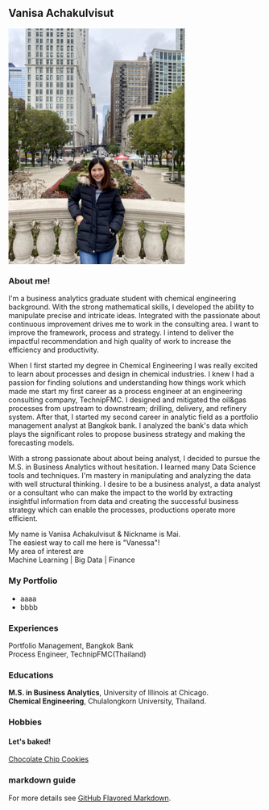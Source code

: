 ## Vanisa Achakulvisut

<img src="images/IMG_1983.jpg" align="center" width="350">

### About me! 

I'm a business analytics graduate student with chemical engineering background. With the strong mathematical skills, I developed the ability to manipulate precise and intricate ideas. Integrated with the passionate about continuous improvement drives me to work in the consulting area. I want to improve the framework, process and strategy. I intend to deliver the impactful recommendation and high quality of work to increase the efficiency and productivity. <br/>

When I first started my degree in Chemical Engineering I was really excited to learn about processes and design in chemical industries. I knew I had a passion for finding solutions and understanding how things work which made me start my first career as a process engineer at an engineering consulting company, TechnipFMC. I designed and mitigated the oil&gas processes from upstream to downstream; drilling, delivery, and refinery system. After that, I started my second career in analytic field as a portfolio management analyst at Bangkok bank. I analyzed the bank's data which plays the significant roles to propose business strategy and making the forecasting models. <br/>

With a strong passionate about about being analyst, I decided to pursue the M.S. in Business Analytics without hesitation. I learned many Data Science tools and techniques. I'm mastery in manipulating and analyzing the data with well structural thinking. I desire to be a business analyst, a data analyst or a consultant who can make the impact to the world by extracting insightful information from data and creating the successful business strategy which can enable the processes, productions operate more efficient.<br/>

My name is Vanisa Achakulvisut & Nickname is Mai. <br/>
The easiest way to call me here is "Vanessa"! <br/>
My area of interest are <br/>
Machine Learning | Big Data | Finance


### My Portfolio 
- aaaa
- bbbb

### Experiences 
Portfolio Management, Bangkok Bank <br/>
Process Engineer, TechnipFMC(Thailand) <br/>

### Educations
**M.S. in Business Analytics**, University of Illinois at Chicago. <br/>
**Chemical Engineering**, Chulalongkorn University, Thailand. <br/>


### Hobbies
#### Let's baked! 
[Chocolate Chip Cookies](chocolate-chip-cookies.md)

### markdown guide 
For more details see [GitHub Flavored Markdown](https://guides.github.com/features/mastering-markdown/).
